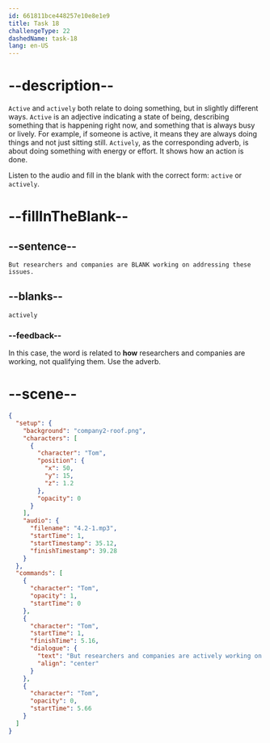 ```yaml
---
id: 661811bce448257e10e8e1e9
title: Task 18
challengeType: 22
dashedName: task-18
lang: en-US
---
```


<!-- (Audio) Tom: But researchers and companies are actively working on addressing these issues. -->

# --description--

`Active` and `actively` both relate to doing something, but in slightly different ways. `Active` is an adjective indicating a state of being, describing something that is happening right now, and something that is always busy or lively. For example, if someone is active, it means they are always doing things and not just sitting still. `Actively`, as the corresponding adverb, is about doing something with energy or effort. It shows how an action is done.

Listen to the audio and fill in the blank with the correct form: `active` or `actively`. 

# --fillInTheBlank--

## --sentence--

`But researchers and companies are BLANK working on addressing these issues.`

## --blanks--

`actively`

### --feedback--

In this case, the word is related to **how** researchers and companies are working, not qualifying them. Use the adverb.

# --scene--

```json
{
  "setup": {
    "background": "company2-roof.png",
    "characters": [
      {
        "character": "Tom",
        "position": {
          "x": 50,
          "y": 15,
          "z": 1.2
        },
        "opacity": 0
      }
    ],
    "audio": {
      "filename": "4.2-1.mp3",
      "startTime": 1,
      "startTimestamp": 35.12,
      "finishTimestamp": 39.28
    }
  },
  "commands": [
    {
      "character": "Tom",
      "opacity": 1,
      "startTime": 0
    },
    {
      "character": "Tom",
      "startTime": 1,
      "finishTime": 5.16,
      "dialogue": {
        "text": "But researchers and companies are actively working on addressing these issues.",
        "align": "center"
      }
    },
    {
      "character": "Tom",
      "opacity": 0,
      "startTime": 5.66
    }
  ]
}
```
